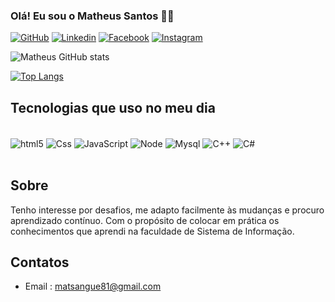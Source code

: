 

### Olá! Eu sou o Matheus Santos 🖐🏽 

[![GitHub](https://img.shields.io/badge/GitHub-100000?style=for-the-badge&logo=github&logoColor=white)](https://github.com/matheussantosguedes00)
[![Linkedin](https://img.shields.io/badge/LinkedIn-0077B5?style=for-the-badge&logo=linkedin&logoColor=white)](https://br.linkedin.com/in/matheus-santos-guedes-26aa52202?trk=people-guest_people_search-card)
[![Facebook](https://img.shields.io/badge/Facebook-1877F2?style=for-the-badge&logo=facebook&logoColor=white)](https://www.facebook.com/matheussantos.zoi)
[![Instagram](https://img.shields.io/badge/Instagram-E4405F?style=for-the-badge&logo=instagram&logoColor=white)](https://www.instagram.com/invites/contact/?i=18g2ghsdoyh1v&utm_content=1u36gg1)

![Matheus GitHub stats](https://github-readme-stats.vercel.app/api?username=matheussantosguedes00&show_icons=true&theme=dark)

[![Top Langs](https://github-readme-stats.vercel.app/api/top-langs/?username=matheussantosguedes00&langs_count=8)](https://github.com/matheussantosguedes00/github-readme-stats)



## Tecnologias que uso no meu dia 

<div style="display:inline_black"><br/>
<img align ="center"alt="html5"src="https://img.shields.io/badge/HTML5-E34F26?style=for-the-badge&logo=html5&logoColor=white">
<img align ="center"alt="Css"src="https://img.shields.io/badge/CSS3-1572B6?style=for-the-badge&logo=css3&logoColor=white">
<img align ="center"alt="JavaScript"src="https://img.shields.io/badge/JavaScript-F7DF1E?style=for-the-badge&logo=javascript&logoColor=black">
<img align ="center"alt="Node"src="https://img.shields.io/badge/Node.js-43853D?style=for-the-badge&logo=node.js&logoColor=white">
<img align ="center"alt="Mysql"src="https://img.shields.io/badge/MySQL-00000F?style=for-the-badge&logo=mysql&logoColor=white">
<img align ="center"alt="C++"src="https://img.shields.io/badge/C%2B%2B-00599C?style=for-the-badge&logo=c%2B%2B&logoColor=white">
<img align ="center"alt="C#"src="https://img.shields.io/badge/C%23-239120?style=for-the-badge&logo=c-sharp&logoColor=white">
</div><br/>

## Sobre
Tenho interesse por desafios, me adapto facilmente às mudanças e procuro
aprendizado contínuo. Com o propósito de colocar em prática os conhecimentos que
aprendi na faculdade de Sistema de Informação.

## Contatos
- Email : matsangue81@gmail.com



